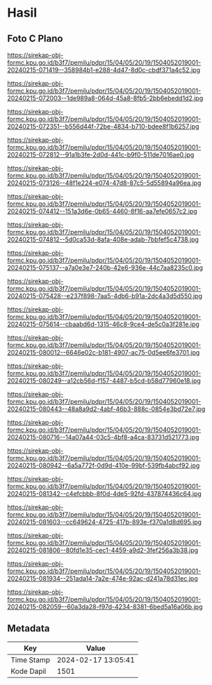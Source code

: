 # Hasil

## Foto C Plano

https://sirekap-obj-formc.kpu.go.id/b3f7/pemilu/pdpr/15/04/05/20/19/1504052019001-20240215-071419--358984b1-e288-4d47-8d0c-cbdf371a4c52.jpg

https://sirekap-obj-formc.kpu.go.id/b3f7/pemilu/pdpr/15/04/05/20/19/1504052019001-20240215-072003--1de989a8-064d-45a8-8fb5-2bb6ebedd1d2.jpg

https://sirekap-obj-formc.kpu.go.id/b3f7/pemilu/pdpr/15/04/05/20/19/1504052019001-20240215-072351--b556d44f-72be-4834-b710-bdee8f1b6257.jpg

https://sirekap-obj-formc.kpu.go.id/b3f7/pemilu/pdpr/15/04/05/20/19/1504052019001-20240215-072812--91a1b3fe-2d0d-441c-b9f0-511de7016ae0.jpg

https://sirekap-obj-formc.kpu.go.id/b3f7/pemilu/pdpr/15/04/05/20/19/1504052019001-20240215-073126--48f1e224-e074-47d8-87c5-5d55894a96ea.jpg

https://sirekap-obj-formc.kpu.go.id/b3f7/pemilu/pdpr/15/04/05/20/19/1504052019001-20240215-074412--151a3d6e-0b65-4460-8f16-aa7efe0657c2.jpg

https://sirekap-obj-formc.kpu.go.id/b3f7/pemilu/pdpr/15/04/05/20/19/1504052019001-20240215-074812--5d0ca53d-8afa-408e-adab-7bbfef5c4738.jpg

https://sirekap-obj-formc.kpu.go.id/b3f7/pemilu/pdpr/15/04/05/20/19/1504052019001-20240215-075137--a7a0e3e7-240b-42e6-936e-44c7aa8235c0.jpg

https://sirekap-obj-formc.kpu.go.id/b3f7/pemilu/pdpr/15/04/05/20/19/1504052019001-20240215-075428--e237f898-7aa5-4db6-b91a-2dc4a3d5d550.jpg

https://sirekap-obj-formc.kpu.go.id/b3f7/pemilu/pdpr/15/04/05/20/19/1504052019001-20240215-075614--cbaabd6d-1315-46c8-9ce4-de5c0a3f281e.jpg

https://sirekap-obj-formc.kpu.go.id/b3f7/pemilu/pdpr/15/04/05/20/19/1504052019001-20240215-080012--6646e02c-b181-4907-ac75-0d5ee6fe3701.jpg

https://sirekap-obj-formc.kpu.go.id/b3f7/pemilu/pdpr/15/04/05/20/19/1504052019001-20240215-080249--a12cb56d-f157-4487-b5cd-b58d77960e18.jpg

https://sirekap-obj-formc.kpu.go.id/b3f7/pemilu/pdpr/15/04/05/20/19/1504052019001-20240215-080443--48a8a9d2-4abf-46b3-888c-0854e3bd72e7.jpg

https://sirekap-obj-formc.kpu.go.id/b3f7/pemilu/pdpr/15/04/05/20/19/1504052019001-20240215-080716--14a07a44-03c5-4bf8-a4ca-83731d521773.jpg

https://sirekap-obj-formc.kpu.go.id/b3f7/pemilu/pdpr/15/04/05/20/19/1504052019001-20240215-080942--6a5a772f-0d9d-410e-99bf-539fb4abcf92.jpg

https://sirekap-obj-formc.kpu.go.id/b3f7/pemilu/pdpr/15/04/05/20/19/1504052019001-20240215-081342--c4efcbbb-8f0d-4de5-92fd-437874436c64.jpg

https://sirekap-obj-formc.kpu.go.id/b3f7/pemilu/pdpr/15/04/05/20/19/1504052019001-20240215-081603--cc649624-4725-417b-893e-f370a1d8d695.jpg

https://sirekap-obj-formc.kpu.go.id/b3f7/pemilu/pdpr/15/04/05/20/19/1504052019001-20240215-081806--80fd1e35-cec1-4459-a9d2-3fef256a3b38.jpg

https://sirekap-obj-formc.kpu.go.id/b3f7/pemilu/pdpr/15/04/05/20/19/1504052019001-20240215-081934--251ada14-7a2e-474e-92ac-d241a78d31ec.jpg

https://sirekap-obj-formc.kpu.go.id/b3f7/pemilu/pdpr/15/04/05/20/19/1504052019001-20240215-082059--60a3da28-f97d-4234-8381-6bed5a16a06b.jpg


## Metadata

| Key        | Value               |
| ---------- | ------------------- |
| Time Stamp | 2024-02-17 13:05:41 |
| Kode Dapil | 1501                |



